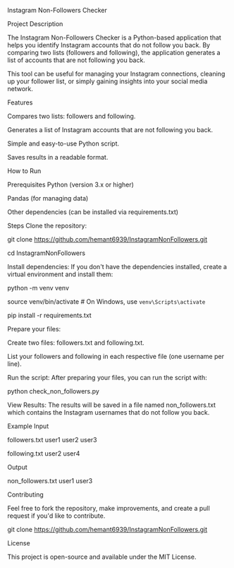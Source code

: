 Instagram Non-Followers Checker

Project Description

The Instagram Non-Followers Checker is a Python-based application that helps you identify Instagram accounts that do not follow you back. By comparing two lists (followers and following), the application generates a list of accounts that are not following you back.

This tool can be useful for managing your Instagram connections, cleaning up your follower list, or simply gaining insights into your social media network.

Features

Compares two lists: followers and following.

Generates a list of Instagram accounts that are not following you back.

Simple and easy-to-use Python script.

Saves results in a readable format.

How to Run

Prerequisites
Python (version 3.x or higher)

Pandas (for managing data)

Other dependencies (can be installed via requirements.txt)


Steps
Clone the repository:

git clone https://github.com/hemant6939/InstagramNonFollowers.git

cd InstagramNonFollowers

Install dependencies: If you don't have the dependencies installed, create a virtual environment and install them:

python -m venv venv

source venv/bin/activate  # On Windows, use `venv\Scripts\activate`

pip install -r requirements.txt


Prepare your files:

Create two files: followers.txt and following.txt.

List your followers and following in each respective file (one username per line).

Run the script: After preparing your files, you can run the script with:

python check_non_followers.py

View Results: The results will be saved in a file named non_followers.txt which contains the Instagram usernames that do not follow you back.



Example Input

followers.txt
user1
user2
user3

following.txt
user2
user4

Output

non_followers.txt
user1
user3

Contributing

Feel free to fork the repository, make improvements, and create a pull request if you'd like to contribute.

git clone https://github.com/hemant6939/InstagramNonFollowers.git


License

This project is open-source and available under the MIT License. 

